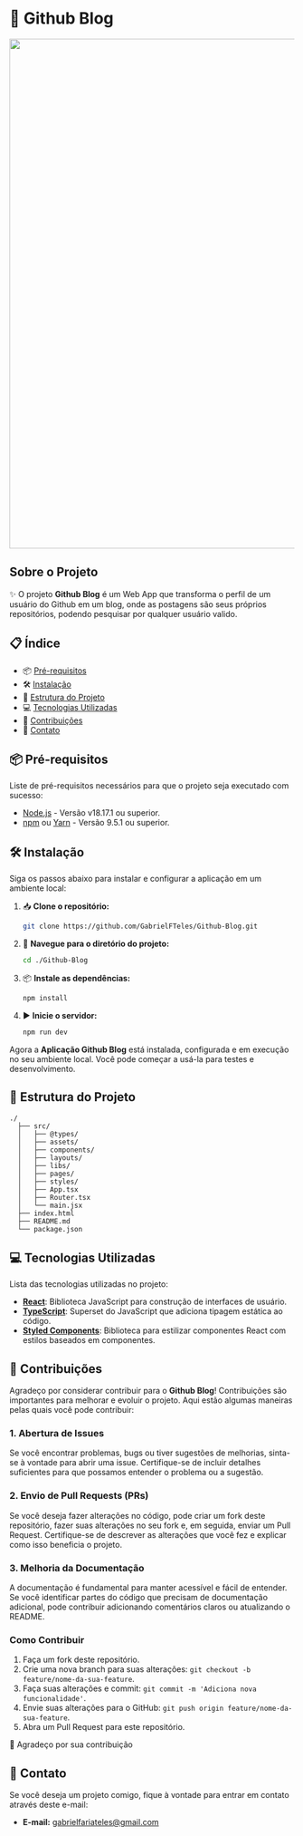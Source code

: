 # 📰 Github Blog

<div> 
    <img src="https://media.discordapp.net/attachments/955198865328439347/1182018922220896347/Screenshot_2023-12-06_at_15-00-42_Github_Blog.png" width="900px" />
</div>

## Sobre o Projeto

✨ O projeto **Github Blog** é um Web App que transforma o perfil de um usuário do Github em um blog, onde as postagens são seus próprios repositórios, podendo pesquisar por qualquer usuário valido.

## 📋 Índice

- 📦 [Pré-requisitos](#-pré-requisitos)
- 🛠️ [Instalação](#%EF%B8%8F-instalação)
- 📂 [Estrutura do Projeto](#-estrutura-do-projeto)
- 💻 [Tecnologias Utilizadas](#-tecnologias-utilizadas)
- 🤝 [Contribuições](#-contribuições)
- 📧 [Contato](#-contato)

## 📦 Pré-requisitos

Liste de pré-requisitos necessários para que o projeto seja executado com sucesso:

- [Node.js](https://nodejs.org/) - Versão v18.17.1 ou superior.
- [npm](https://www.npmjs.com/) ou [Yarn](https://yarnpkg.com/) - Versão 9.5.1 ou superior.

## 🛠️ Instalação

Siga os passos abaixo para instalar e configurar a aplicação em um ambiente local:

1. 📥 **Clone o repositório:**

   ```bash
   git clone https://github.com/GabrielFTeles/Github-Blog.git
   ```

2. 📂 **Navegue para o diretório do projeto:**

   ```bash
   cd ./Github-Blog
   ```

3. 📦 **Instale as dependências:**

   ```bash
   npm install
   ```

4. ▶️ **Inicie o servidor:**

   ```bash
   npm run dev
   ```

Agora a **Aplicação Github Blog** está instalada, configurada e em execução no seu ambiente local. Você pode começar a usá-la para testes e desenvolvimento.

## 📂 Estrutura do Projeto

```shell
./
  ├── src/
  │   ├── @types/
  │   ├── assets/
  │   ├── components/
  │   ├── layouts/
  │   ├── libs/
  │   ├── pages/
  │   ├── styles/
  │   ├── App.tsx
  │   ├── Router.tsx
  │   └── main.jsx
  ├── index.html
  ├── README.md
  └── package.json
```

## 💻 Tecnologias Utilizadas

Lista das tecnologias utilizadas no projeto:

- [**React**](https://react.dev/): Biblioteca JavaScript para construção de interfaces de usuário.
- [**TypeScript**](https://www.typescriptlang.org/): Superset do JavaScript que adiciona tipagem estática ao código.
- [**Styled Components**](https://styled-components.com/): Biblioteca para estilizar componentes React com estilos baseados em componentes.

## 🤝 Contribuições

Agradeço por considerar contribuir para o **Github Blog**! Contribuições são importantes para melhorar e evoluir o projeto. Aqui estão algumas maneiras pelas quais você pode contribuir:

### 1. Abertura de Issues

Se você encontrar problemas, bugs ou tiver sugestões de melhorias, sinta-se à vontade para abrir uma issue. Certifique-se de incluir detalhes suficientes para que possamos entender o problema ou a sugestão.

### 2. Envio de Pull Requests (PRs)

Se você deseja fazer alterações no código, pode criar um fork deste repositório, fazer suas alterações no seu fork e, em seguida, enviar um Pull Request. Certifique-se de descrever as alterações que você fez e explicar como isso beneficia o projeto.

### 3. Melhoria da Documentação

A documentação é fundamental para manter acessível e fácil de entender. Se você identificar partes do código que precisam de documentação adicional, pode contribuir adicionando comentários claros ou atualizando o README.

### Como Contribuir

1. Faça um fork deste repositório.
2. Crie uma nova branch para suas alterações: `git checkout -b feature/nome-da-sua-feature`.
3. Faça suas alterações e commit: `git commit -m 'Adiciona nova funcionalidade'`.
4. Envie suas alterações para o GitHub: `git push origin feature/nome-da-sua-feature`.
5. Abra um Pull Request para este repositório.

🤝 Agradeço por sua contribuição

## 📧 Contato

Se você deseja um projeto comigo, fique à vontade para entrar em contato através deste e-mail:

- **E-mail:** [gabrielfariateles@gmail.com](mailto:gabrielfariateles@gmail.com)
